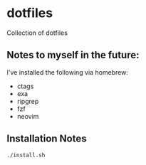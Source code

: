 # dotfiles
Collection of dotfiles

## Notes to myself in the future:

I've installed the following via homebrew:

* ctags
* exa
* ripgrep
* fzf
* neovim

## Installation Notes

```
./install.sh
```
